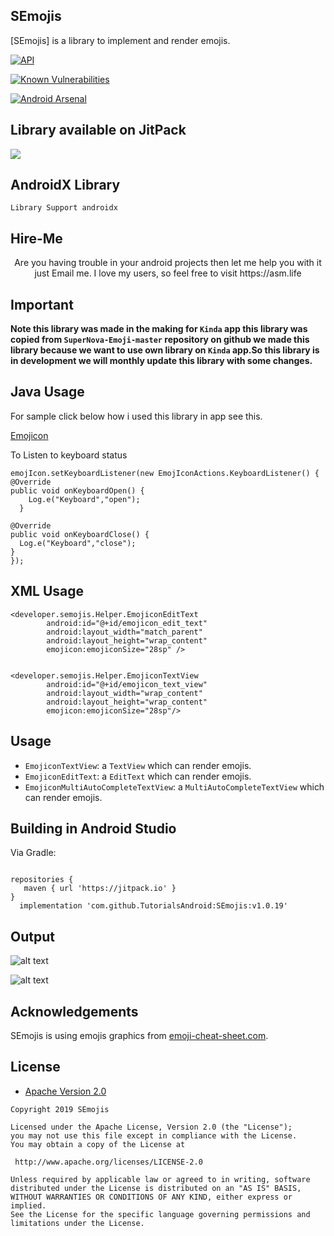 ## SEmojis

[SEmojis] is a library to implement and render emojis.

[![API](https://img.shields.io/badge/API-15%2B-brightgreen.svg?style=flat)](https://android-arsenal.com/api?level=15)

[![Known Vulnerabilities](https://snyk.io/test/github/TutorialsAndroid/SEmojis/badge.svg?targetFile=app%2Fbuild.gradle)](https://snyk.io/test/github/TutorialsAndroid/SEmojis?targetFile=app%2Fbuild.gradle)

[![Android Arsenal]( https://img.shields.io/badge/Android%20Arsenal-SEmojis-green.svg?style=flat )]( https://android-arsenal.com/details/1/7411 )

## Library available on JitPack
[![](https://jitpack.io/v/TutorialsAndroid/SEmojis.svg)](https://jitpack.io/#TutorialsAndroid/SEmojis)

## AndroidX Library
`Library Support androidx`

## Hire-Me

<p align="center">Are you having trouble in your android projects then let me help you with it just Email me. I love my users, so feel free to visit https://asm.life

## Important

**Note this library was made in the making for `Kinda` app this library was copied from `SuperNova-Emoji-master` repository on github we made this library because we want to use own library on `Kinda` app.So this library is in development we will monthly
update this library with some changes.**

## Java Usage

For sample click below how  i used this library in app see this.

[Emojicon](https://github.com/TutorialsAndroid/SEmojis/blob/master/app/src/main/java/semoji/developer/MainActivity.java) 

To Listen to keyboard status 
```
emojIcon.setKeyboardListener(new EmojIconActions.KeyboardListener() {
@Override
public void onKeyboardOpen() {
    Log.e("Keyboard","open");
  }

@Override
public void onKeyboardClose() {
  Log.e("Keyboard","close");
}
});
```

## XML Usage

```
<developer.semojis.Helper.EmojiconEditText
        android:id="@+id/emojicon_edit_text"
        android:layout_width="match_parent"
        android:layout_height="wrap_content"
        emojicon:emojiconSize="28sp" />
        
        
<developer.semojis.Helper.EmojiconTextView
        android:id="@+id/emojicon_text_view"
        android:layout_width="wrap_content"
        android:layout_height="wrap_content" 
        emojicon:emojiconSize="28sp"/>

```

## Usage

* `EmojiconTextView`: a `TextView` which can render emojis.
* `EmojiconEditText`: a `EditText` which can render emojis.
* `EmojiconMultiAutoCompleteTextView`: a `MultiAutoCompleteTextView` which can render emojis.

## Building in Android Studio

Via Gradle:

```

repositories {
   maven { url 'https://jitpack.io' }
}
  implementation 'com.github.TutorialsAndroid:SEmojis:v1.0.19'
```
## Output

![alt text](https://github.com/TutorialsAndroid/SEmojis/blob/master/art/mockup001.png)

![alt text](https://github.com/TutorialsAndroid/SEmojis/blob/master/art/mockup002.png)

## Acknowledgements

SEmojis is using emojis graphics from [emoji-cheat-sheet.com](https://github.com/arvida/emoji-cheat-sheet.com/tree/master/public/graphics/emojis).

## License

* [Apache Version 2.0](http://www.apache.org/licenses/LICENSE-2.0.html)

```
Copyright 2019 SEmojis

Licensed under the Apache License, Version 2.0 (the "License");
you may not use this file except in compliance with the License.
You may obtain a copy of the License at

 http://www.apache.org/licenses/LICENSE-2.0

Unless required by applicable law or agreed to in writing, software
distributed under the License is distributed on an "AS IS" BASIS,
WITHOUT WARRANTIES OR CONDITIONS OF ANY KIND, either express or implied.
See the License for the specific language governing permissions and
limitations under the License.
